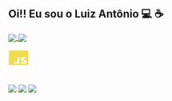 ## Oi!! Eu sou o Luiz Antônio :computer: ☕
<div>
  <a href="https://github.com/luizcod3/github-readme-stats">
  <img height=200 align="center" src="https://github-readme-stats.vercel.app/api?username=luizcod3" />
</a>
<a href="https://github.com/luizcod3/convoychat">
  <img height=200 align="center" src="https://github-readme-stats.vercel.app/api/top-langs?username=luizcod3&layout=compact&langs_count=8&card_width=320" />
</a>
</div>
<div style="display: inline_block"><br>
  <img align="center" alt="javascript" height="30" width="40" src="https://raw.githubusercontent.com/devicons/devicon/master/icons/javascript/javascript-plain.svg">
</div>

#
 
<div>
  <a href="#" target="_blank"><img src="https://img.shields.io/badge/YouTube-FF0000?style=for-the-badge&logo=youtube&logoColor=white" target="_blank"></a>
  <a href = "mailto:contato@luizcode.com"><img src="https://img.shields.io/badge/-Gmail-%23333?style=for-the-badge&logo=gmail&logoColor=white" target="_blank"></a>
  <a href="https://www.linkedin.com/in/luiz-antonio-a6b91135b/" target="_blank"><img src="https://img.shields.io/badge/-LinkedIn-%230077B5?style=for-the-badge&logo=linkedin&logoColor=white" target="_blank"></a> 
</div>


<!--
Here are some ideas to get you started:

- 🔭 I’m currently working on ...
- 🌱 I’m currently learning ...
- 👯 I’m looking to collaborate on ...
- 🤔 I’m looking for help with ...
- 💬 Ask me about ...
- 📫 How to reach me: ...
- 😄 Pronouns: ...
- ⚡ Fun fact: ...
